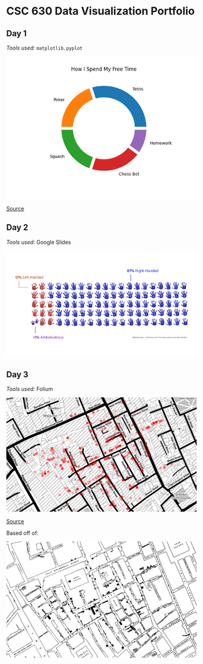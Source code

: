 # CSC 630 Data Visualization Portfolio

## Day 1

*Tools used:* `matplotlib.pyplot`

<p align="center">
    <img src="creations/01_part_to_whole.png" width="800">
</p>

[Source](https://github.com/willwin4sure/CSC_630_Data_Visualization/blob/main/code/01_part_to_whole.py)

## Day 2

*Tools used:* Google Slides

<p align="center">
    <img src="creations/02_pictogram.png" width="800">
</p>

## Day 3

*Tools used:* Folium

<p align="center">
    <img src="creations/03_historical.png" width="800">
</p>

[Source](https://github.com/willwin4sure/CSC_630_Data_Visualization/blob/main/code/03_historical.py)

Based off of:

<p align="center">
    <img src="creations/03_historical_orig.jpg" width="800">
</p>